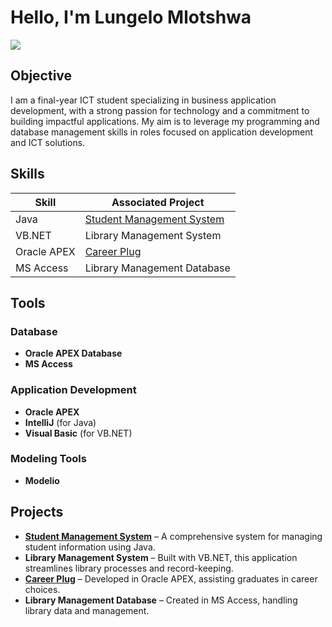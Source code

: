 # Hello, I'm Lungelo Mlotshwa
<a href="https://linkedin.com/in/lungelo-mlotshwa-11a316255"><img src="https://img.shields.io/badge/-LinkedIn-0072b1?&style=for-the-badge&logo=linkedin&logoColor=white" /></a>

## Objective
I am a final-year ICT student specializing in business application development, with a strong passion for technology and a commitment to building impactful applications. My aim is to leverage my programming and database management skills in roles focused on application development and ICT solutions.

## Skills

| Skill             | Associated Project              |
|-------------------|---------------------------------|
| Java              |<a href="https://github.com/LungeloMh/Student-Management-System/tree/main">Student Management System</a>      |
| VB.NET            | Library Management System       |
| Oracle APEX       | <a href="https://github.com/LungeloMh/GradsHub/blob/main/README.md">Career Plug</a>       |
| MS Access         | Library Management Database     |

## Tools

### Database
- **Oracle APEX Database**
- **MS Access**

### Application Development
- **Oracle APEX**
- **IntelliJ** (for Java)
- **Visual Basic** (for VB.NET)

### Modeling Tools
- **Modelio**

## Projects
- **<a href="https://github.com/LungeloMh/Student-Management-System/tree/main">Student Management System</a>** – A comprehensive system for managing student information using Java.
- **Library Management System** – Built with VB.NET, this application streamlines library processes and record-keeping.
- **<a href="https://github.com/LungeloMh/GradsHub/blob/main/README.md">Career Plug</a>** – Developed in Oracle APEX, assisting graduates in career choices.
- **Library Management Database** – Created in MS Access, handling library data and management.
